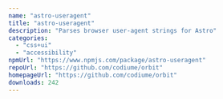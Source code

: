 ```yaml
---
name: "astro-useragent"
title: "astro-useragent"
description: "Parses browser user-agent strings for Astro"
categories:
  - "css+ui"
  - "accessibility"
npmUrl: "https://www.npmjs.com/package/astro-useragent"
repoUrl: "https://github.com/codiume/orbit"
homepageUrl: "https://github.com/codiume/orbit"
downloads: 242
---
```

